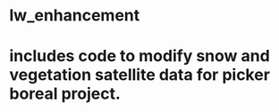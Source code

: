 # lw_enhancement

# includes code to modify snow and vegetation satellite data for picker boreal project. 
